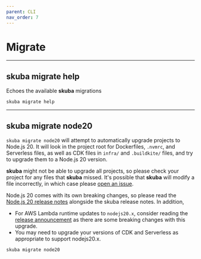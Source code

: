 ```yaml
---
parent: CLI
nav_order: 7
---
```


# Migrate

---

## skuba migrate help

Echoes the available **skuba** migrations

```shell
skuba migrate help
```

---

## skuba migrate node20

`skuba migrate node20` will attempt to automatically upgrade projects to Node.js 20.
It will look in the project root for Dockerfiles, `.nvmrc`, and Serverless files,
as well as CDK files in `infra/` and `.buildkite/` files, and try to upgrade them to a Node.js 20 version.

**skuba** might not be able to upgrade all projects, so please check your project for any files that **skuba** missed. It's
possible that **skuba** will modify a file incorrectly, in which case please
[open an issue](https://github.com/seek-oss/skuba/issues/new).

Node.js 20 comes with its own breaking changes, so please read the [Node.js 20 release notes](https://nodejs.org/en/blog/announcements/v20-release-announce) alongside the skuba release notes. In addition,

- For AWS Lambda runtime updates to `nodejs20.x`, consider reading the [release announcement](https://aws.amazon.com/blogs/compute/node-js-20-x-runtime-now-available-in-aws-lambda/) as there are some breaking changes with this upgrade.
- You may need to upgrade your versions of CDK and Serverless as appropriate to support nodejs20.x.

```shell
skuba migrate node20
```
